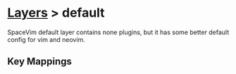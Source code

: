 # [Layers](https://spacevim.org/layers) > default

SpaceVim default layer contains none plugins, but it has some better default config for vim and neovim.

## Key Mappings
